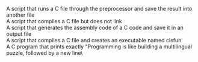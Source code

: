 A script that runs a C file through the preprocessor and save the result into another file\
A script that compiles a C file but does not link\
A script that generates the assembly code of a C code and save it in an output file\
A script that compiles a C file and creates an executable named cisfun\
A C program that prints exactly "Programming is like building a multilingual puzzle, followed by a new line\
